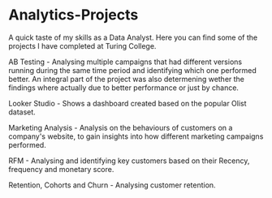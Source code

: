 # Analytics-Projects
A quick taste of my skills as a Data Analyst. Here you can find some of the projects I have completed at Turing College.

AB Testing - Analysing multiple campaigns that had different versions running during the same time period and identifying which one performed better.
An integral part of the project was also determening wether the findings where actually due to better performance or just by chance.

Looker Studio - Shows a dashboard created based on the popular Olist dataset.

Marketing Analysis - Analysis on the behaviours of customers on a company's website, to gain insights into how different marketing campaigns performed.

RFM - Analysing and identifying key customers based on their Recency, frequency and monetary score.

Retention, Cohorts and Churn - Analysing customer retention.
